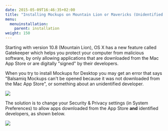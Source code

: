 ```yaml
---
date: 2015-05-09T16:46:35+02:00
title: "Installing Mockups on Mountain Lion or Mavericks (Unidentified Developer Error)"
menu:
  menuinstallation:
    parent: installation
weight: 150
---
```

Starting with version 10.8 (Mountain Lion), OS X has a new feature called Gatekeeper which helps you protect your computer from malicious software, by only allowing applications that are downloaded from the Mac App Store or are digitally "signed" by their developers.

When you try to install Mockups for Desktop you may get an error that says "Balsamiq Mockups can't be opened because it was not downloaded from the Mac App Store", or something about an unidentified developer.

![](http://media.balsamiq.com/img/support/installation/not-app-store.png)

The solution is to change your Security & Privacy settings (in System Preferences) to allow apps downloaded from the App Store **and** identified developers, as shown below.

![](http://media.balsamiq.com/img/support/installation/security-privacy.png)
